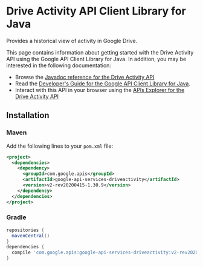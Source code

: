 # Drive Activity API Client Library for Java

Provides a historical view of activity in Google Drive.

This page contains information about getting started with the Drive Activity API
using the Google API Client Library for Java. In addition, you may be interested
in the following documentation:

* Browse the [Javadoc reference for the Drive Activity API][javadoc]
* Read the [Developer's Guide for the Google API Client Library for Java][google-api-client].
* Interact with this API in your browser using the [APIs Explorer for the Drive Activity API][api-explorer]

## Installation

### Maven

Add the following lines to your `pom.xml` file:

```xml
<project>
  <dependencies>
    <dependency>
      <groupId>com.google.apis</groupId>
      <artifactId>google-api-services-driveactivity</artifactId>
      <version>v2-rev20200415-1.30.9</version>
    </dependency>
  </dependencies>
</project>
```

### Gradle

```gradle
repositories {
  mavenCentral()
}
dependencies {
  compile 'com.google.apis:google-api-services-driveactivity:v2-rev20200415-1.30.9'
}
```

[javadoc]: https://googleapis.dev/java/google-api-services-driveactivity/latest/index.html
[google-api-client]: https://github.com/googleapis/google-api-java-client/
[api-explorer]: https://developers.google.com/apis-explorer/#p/driveactivity/v1/
